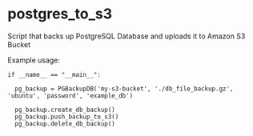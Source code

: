 # postgres_to_s3
Script that backs up PostgreSQL Database and uploads it to Amazon S3 Bucket

Example usage:

    if __name__ == "__main__":

      pg_backup = PGBackupDB('my-s3-bucket', './db_file_backup.gz', 'ubuntu', 'password', 'example_db')

      pg_backup.create_db_backup()
      pg_backup.push_backup_to_s3()
      pg_backup.delete_db_backup()
